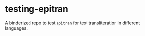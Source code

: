 # testing-epitran
A binderized repo to test `epitran` for text transliteration in different languages.
